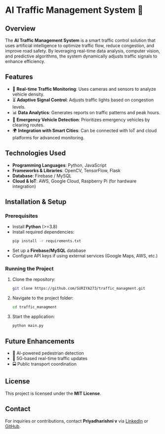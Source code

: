 # AI Traffic Management System 🚦

## Overview
The **AI Traffic Management System** is a smart traffic control solution that uses artificial intelligence to optimize traffic flow, reduce congestion, and improve road safety. By leveraging real-time data analysis, computer vision, and predictive algorithms, the system dynamically adjusts traffic signals to enhance efficiency.

## Features
- 🚗 **Real-time Traffic Monitoring**: Uses cameras and sensors to analyze vehicle density.
- ⏳ **Adaptive Signal Control**: Adjusts traffic lights based on congestion levels.
- 📊 **Data Analytics**: Generates reports on traffic patterns and peak hours.
- 🛑 **Emergency Vehicle Detection**: Prioritizes emergency vehicles by clearing routes.
- 🌍 **Integration with Smart Cities**: Can be connected with IoT and cloud platforms for advanced monitoring.

## Technologies Used
- **Programming Languages**: Python, JavaScript
- **Frameworks & Libraries**: OpenCV, TensorFlow, Flask
- **Database**: Firebase / MySQL
- **Cloud & IoT**: AWS, Google Cloud, Raspberry Pi (for hardware integration)

## Installation & Setup
### Prerequisites
- Install **Python** (>=3.8)
- Install required dependencies:
  ```sh
  pip install -r requirements.txt
  ```
- Set up a **Firebase/MySQL** database
- Configure API keys if using external services (Google Maps, AWS, etc.)

### Running the Project
1. Clone the repository:
   ```sh
   git clone https://github.com/SURIYA273/traffic_managment.git
   ```
2. Navigate to the project folder:
   ```sh
   cd traffic_managment
   ```
3. Start the application:
   ```sh
   python main.py
   ```

## Future Enhancements
- 🚦 AI-powered pedestrian detection
- 📡 5G-based real-time traffic updates
- 🚍 Public transport coordination

## License
This project is licensed under the **MIT License**.

## Contact
For inquiries or contributions, contact **Priyadharishni v** via [LinkedIn](https://www.linkedin.com/in/suriya273?lipi=urn%3Ali%3Apage%3Ad_flagship3_profile_view_base_contact_details%3BZe9%2BOj49S4a6tvr8aBFRLg%3D%3D) or [GitHub](https://github.com/SURIYA273).
